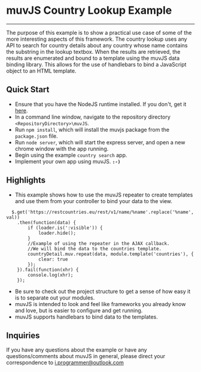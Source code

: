 # muvJS Country Lookup Example
- - -
The purpose of this example is to show a practical use case of some of the more interesting aspects of this framework. The country lookup uses any API to search for country details about any country whose name contains the substring in the lookup textbox. When the results are retrieved, the results are enumerated and bound to a template using the muvJS data binding library. This allows for the use of handlebars to bind a JavaScript object to an HTML template.

## Quick Start

- Ensure that you have the NodeJS runtime installed. If you don't, get it [here](https://nodejs.org/en/download/).
- In a command line window, navigate to the repository directory `<RepositoryDirectory>\muvJS`.
- Run `npm install`, which will install the muvjs package from the `package.json` file.
- Run `node server`, which will start the express server, and open a new chrome window with the app running.
- Begin using the example `country search` app.
- Implement your own app using muvJS. **`:-)`**

## Highlights

- This example shows how to use the muvJS repeater to create templates and use them from your controller to bind your data to the view.
```
  $.get('https://restcountries.eu/rest/v1/name/%name'.replace('%name', val))
 	.then(function(data) {
    	if (loader.is(':visible')) {
        	loader.hide();
        }
		//Example of using the repeater in the AJAX callback.
		//We will bind the data to the countries template.
        countryDetail.muv.repeat(data, module.template('countries'), {
        	clear: true
        });
	}).fail(function(xhr) {
    	console.log(xhr);
    });
```

- Be sure to check out the project structure to get a sense of how easy it is to separate out your modules.
- muvJS is intended to look and feel like frameworks you already know and love, but is easier to configure and get running.
- muvJS supports handlebars to bind data to the templates.

## Inquiries

If you have any questions about the example or have any questions/comments about muvJS in general, please direct your correspondence to <i.programmer@outlook.com>
